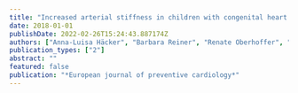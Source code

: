 ```yaml
---
title: "Increased arterial stiffness in children with congenital heart disease"
date: 2018-01-01
publishDate: 2022-02-26T15:24:43.887174Z
authors: ["Anna-Luisa Häcker", "Barbara Reiner", "Renate Oberhoffer", "Alfred Hager", "Peter Ewert", "Jan Müller"]
publication_types: ["2"]
abstract: ""
featured: false
publication: "*European journal of preventive cardiology*"
---
```


